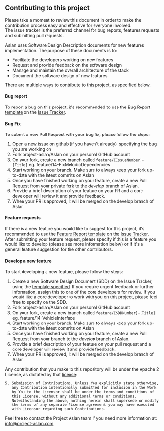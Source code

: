 ## Contributing to this project
Please take a moment to review this document in order to make the contribution process easy and effective for everyone involved.  
The issue tracker is the preferred channel for bug reports, features requests and submitting pull requests.

Aslan uses Software Design Description documents for new features implementation. The purpose of these documents is to:
- Facilitate the developers working on new features
- Request and provide feedback on the software design
- Manage and maintain the overall architecture of the stack
- Document the software design of new features

There are multiple ways to contribute to this project, as specified below.

#### Bug report
To report a bug on this project, it's recommended to use the [Bug Report template](https://github.com/project-aslan/Aslan/issues/new/choose) on the [Issue Tracker](https://github.com/project-aslan/Aslan/issues).

#### Bug Fix
To submit a new Pull Request with your bug fix, please follow the steps:
1. Open a [new issue](https://github.com/project-aslan/Aslan/issues/new/choose) on github (if you haven't already), specifying the bug you are working on
2. Fork project-aslan/Aslan on your personal GitHub account
3. On your fork, create a new branch called `feature/[IssueNumber]-[Title]` eg. feature/14-FixMelodicDependencies
4. Start working on your branch. Make sure to always keep your fork up-to-date with the latest commits on Aslan
5. Once you have finished working on your feature, create a new Pull Request from your private fork to the *develop* branch of Aslan.
6. Provide a brief description of your feature on your PR and a core developer will review it and provide feedback.
7. When your PR is approved, it will be merged on the develop branch of Aslan.

#### Feature requests
If there is a new feature you would like to suggest for this project, it's recommended to use the [Feature Report template](https://github.com/project-aslan/Aslan/issues/new/choose) on the [Issue Tracker](https://github.com/project-aslan/Aslan/issues).  
After submitting your feature request, please specify if this is a feature you would like to develop (please see more information below) or if it's a general feature suggestion for the other contributors.

#### Develop a new feature
To start developing a new feature, please follow the steps:
1. Create a new Software Design Document (SDD) on the Issue Tracker, using the [template specified](https://github.com/project-aslan/Aslan/issues/new/choose). If you require urgent feedback or further information, assign this to one of the core developers for review. If you would like a core developer to work with you on this project, please feel free to specify on the SDD.
2. Fork project-aslan/Aslan on your personal GitHub account
3. On your fork, create a new branch called `feature/[SDDNumber]-[Title]` eg. feature/14-VehicleInterface
4. Start working on your branch. Make sure to always keep your fork up-to-date with the latest commits on Aslan
5. Once you have finished working on your feature, create a new Pull Request from your branch to the *develop* branch of Aslan.
6. Provide a brief description of your feature on your pull request and a core developer will review it and provide feedback.
7. When your PR is approved, it will be merged on the develop branch of Aslan.



Any contribution that you make to this repository will
be under the Apache 2 License, as dictated by that
[license](http://www.apache.org/licenses/LICENSE-2.0.html):

~~~
5. Submission of Contributions. Unless You explicitly state otherwise,
   any Contribution intentionally submitted for inclusion in the Work
   by You to the Licensor shall be under the terms and conditions of
   this License, without any additional terms or conditions.
   Notwithstanding the above, nothing herein shall supersede or modify
   the terms of any separate license agreement you may have executed
   with Licensor regarding such Contributions.
~~~  

Feel free to contact the Project Aslan team if you need more information at: info@project-aslan.com